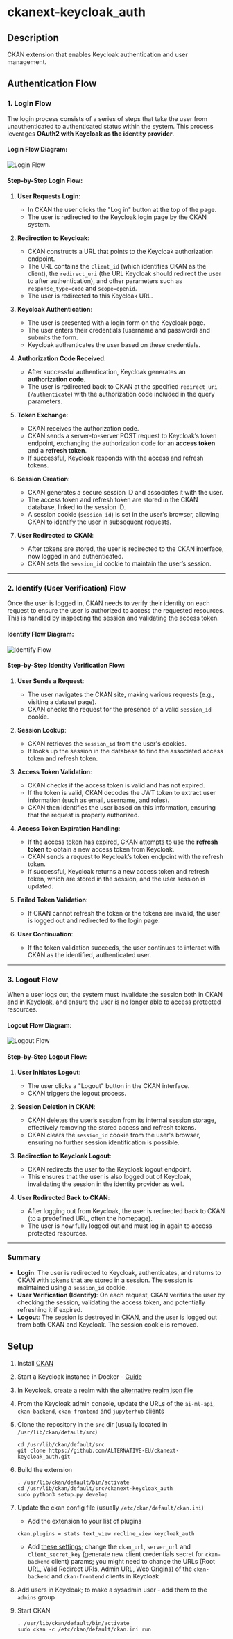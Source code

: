 # ckanext-keycloak_auth

## Description
CKAN extension that enables Keycloak authentication and user management.

## Authentication Flow

### 1. **Login Flow**

The login process consists of a series of steps that take the user from unauthenticated to authenticated status within the system. This process leverages **OAuth2 with Keycloak as the identity provider**.

#### Login Flow Diagram:

![Login Flow](./diagrams/login.png)

#### Step-by-Step Login Flow:

1. **User Requests Login**:
   - In CKAN the user clicks the "Log in" button at the top of the page.
   - The user is redirected to the Keycloak login page by the CKAN system.

2. **Redirection to Keycloak**:
   - CKAN constructs a URL that points to the Keycloak authorization endpoint.
   - The URL contains the `client_id` (which identifies CKAN as the client), the `redirect_uri` (the URL Keycloak should redirect the user to after authentication), and other parameters such as `response_type=code` and `scope=openid`.
   - The user is redirected to this Keycloak URL.

3. **Keycloak Authentication**:
   - The user is presented with a login form on the Keycloak page.
   - The user enters their credentials (username and password) and submits the form.
   - Keycloak authenticates the user based on these credentials.

4. **Authorization Code Received**:
   - After successful authentication, Keycloak generates an **authorization code**.
   - The user is redirected back to CKAN at the specified `redirect_uri` (`/authenticate`) with the authorization code included in the query parameters.

5. **Token Exchange**:
   - CKAN receives the authorization code.
   - CKAN sends a server-to-server POST request to Keycloak’s token endpoint, exchanging the authorization code for an **access token** and a **refresh token**.
   - If successful, Keycloak responds with the access and refresh tokens.

6. **Session Creation**:
   - CKAN generates a secure session ID and associates it with the user.
   - The access token and refresh token are stored in the CKAN database, linked to the session ID.
   - A session cookie (`session_id`) is set in the user's browser, allowing CKAN to identify the user in subsequent requests.

7. **User Redirected to CKAN**:
   - After tokens are stored, the user is redirected to the CKAN interface, now logged in and authenticated.
   - CKAN sets the `session_id` cookie to maintain the user’s session.

---

### 2. **Identify (User Verification) Flow**

Once the user is logged in, CKAN needs to verify their identity on each request to ensure the user is authorized to access the requested resources. This is handled by inspecting the session and validating the access token.

#### Identify Flow Diagram:

![Identify Flow](./diagrams/identify.png)

#### Step-by-Step Identity Verification Flow:

1. **User Sends a Request**:
   - The user navigates the CKAN site, making various requests (e.g., visiting a dataset page).
   - CKAN checks the request for the presence of a valid `session_id` cookie.

2. **Session Lookup**:
   - CKAN retrieves the `session_id` from the user's cookies.
   - It looks up the session in the database to find the associated access token and refresh token.

3. **Access Token Validation**:
   - CKAN checks if the access token is valid and has not expired.
   - If the token is valid, CKAN decodes the JWT token to extract user information (such as email, username, and roles).
   - CKAN then identifies the user based on this information, ensuring that the request is properly authorized.

4. **Access Token Expiration Handling**:
   - If the access token has expired, CKAN attempts to use the **refresh token** to obtain a new access token from Keycloak.
   - CKAN sends a request to Keycloak’s token endpoint with the refresh token.
   - If successful, Keycloak returns a new access token and refresh token, which are stored in the session, and the user session is updated.

5. **Failed Token Validation**:
   - If CKAN cannot refresh the token or the tokens are invalid, the user is logged out and redirected to the login page.

6. **User Continuation**:
   - If the token validation succeeds, the user continues to interact with CKAN as the identified, authenticated user.

---

### 3. **Logout Flow**

When a user logs out, the system must invalidate the session both in CKAN and in Keycloak, and ensure the user is no longer able to access protected resources.

#### Logout Flow Diagram:

![Logout Flow](./diagrams/logout.png)

#### Step-by-Step Logout Flow:

1. **User Initiates Logout**:
   - The user clicks a "Logout" button in the CKAN interface.
   - CKAN triggers the logout process.

2. **Session Deletion in CKAN**:
   - CKAN deletes the user’s session from its internal session storage, effectively removing the stored access and refresh tokens.
   - CKAN clears the `session_id` cookie from the user's browser, ensuring no further session identification is possible.

3. **Redirection to Keycloak Logout**:
   - CKAN redirects the user to the Keycloak logout endpoint.
   - This ensures that the user is also logged out of Keycloak, invalidating the session in the identity provider as well.

4. **User Redirected Back to CKAN**:
   - After logging out from Keycloak, the user is redirected back to CKAN (to a predefined URL, often the homepage).
   - The user is now fully logged out and must log in again to access protected resources.

---

### Summary

- **Login**: The user is redirected to Keycloak, authenticates, and returns to CKAN with tokens that are stored in a session. The session is maintained using a `session_id` cookie.
- **User Verification (Identify)**: On each request, CKAN verifies the user by checking the session, validating the access token, and potentially refreshing it if expired.
- **Logout**: The session is destroyed in CKAN, and the user is logged out from both CKAN and Keycloak. The session cookie is removed.


## Setup

1. Install <a href="https://docs.ckan.org/en/2.9/extensions/tutorial.html#installing-ckan" target="_blank">CKAN</a>

2. Start a Keycloak instance in Docker - <a href="https://www.keycloak.org/getting-started/getting-started-docker" target="_blank">Guide</a>

3. In Keycloak, create a realm with the <a href="https://github.com/ALTERNATIVE-EU/platform-deployment/blob/master/deployment/charts/keycloak/realms/alternative-realm.json" target="_blank">alternative realm json file</a>

4. From the Keycloak admin console, update the URLs of the `ai-ml-api`, `ckan-backend`, `ckan-frontend` and `jupyterhub` clients

5. Clone the repository in the `src` dir (usually located in `/usr/lib/ckan/default/src`)
    ```
    cd /usr/lib/ckan/default/src
    git clone https://github.com/ALTERNATIVE-EU/ckanext-keycloak_auth.git
    ```

6. Build the extension
    ```
    . /usr/lib/ckan/default/bin/activate
    cd /usr/lib/ckan/default/src/ckanext-keycloak_auth
    sudo python3 setup.py develop
    ```

7. Update the ckan config file (usually `/etc/ckan/default/ckan.ini`)
    - Add the extension to your list of plugins
    ```
    ckan.plugins = stats text_view recline_view keycloak_auth
    ```
    - Add <a href="https://github.com/ALTERNATIVE-EU/platform-deployment/blob/main/ckan-alternative-theme/keycloak_auth-config" target="_blank">these settings</a>; change the `ckan_url`, `server_url` and `client_secret_key` (generate new client credentials secret for `ckan-backend` client) params; you might need to change the URLs (Root URL, Valid Redirect URIs, Admin URL, Web Origins) of the `ckan-backend` and `ckan-frontend` clients in Keycloak

8. Add users in Keycloak; to make a sysadmin user - add them to the `admins` group

9. Start CKAN
   ```
   . /usr/lib/ckan/default/bin/activate
   sudo ckan -c /etc/ckan/default/ckan.ini run
   ```
